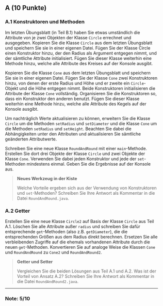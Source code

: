 ## A (10 Punkte)

### A.1 Konstruktoren und Methoden

Im letzten Übungsblatt (in Teil B.1) haben Sie etwas umständlich die Attribute von je zwei Objekten der Klasse `Circle` errechnet und ausgegeben.
Kopieren Sie die Klasse `Circle` aus dem letzten Übungsblatt und speichern Sie sie in einer eigenen Datei.
Fügen Sie der Klasse Circle einen Konstruktor hinzu, der den Radius als Argument entgegen nimmt, und der sämtliche Attribute initialisiert.
Fügen Sie dieser Klasse weiterhin eine Methode hinzu, welche alle Attribute des Kreises auf der Konsole ausgibt.

Kopieren Sie die Klasse `Cone` aus dem letzten Übungsblatt und speichern Sie sie in einer eigenen Datei.
Fügen Sie der Klasse `Cone` zwei Konstruktoren hinzu, von denen der erste Radius und Höhe und er zweite ein `Circle`-Objekt und die Höhe entgegen nimmt.
Beide Konstruktoren initialisieren die Attribute der Klasse `Cone` vollständig.
Organisieren Sie die Konstruktoren so, dass ein Konstruktor den anderen benutzt.
Fügen Sie dieser Klasse weiterhin eine Methode hinzu, welche alle Attribute des Kegels auf der Konsole ausgibt.

Um nachträglich Werte aktualisieren zu können, erweitern Sie die Klasse `Circle` um die Methoden `setRadius` und `setDiameter` und die Klasse `Cone` um die Methoden `setRadius` und `setHeight`.
Beachten Sie dabei die Abhängigkeiten unter den Attributen und aktualisieren Sie sämtliche geänderten Attributwerte.

Schreiben Sie eine neue Klasse `RoundAndRound` mit einer `main`-Methode. Erstellen Sie dort drei Objekte der Klasse `Circle` und zwei Objekte der Klasse `Cone`.
Verwenden Sie dabei jeden Konstruktor und jede der `set`-Methoden mindestens einmal.
Geben Sie die Ergebnisse auf der Konsole aus.

> **Neues Werkzeug in der Kiste**
> 
> Welche Vorteile ergeben sich aus der Verwendung von Konstruktoren und `set`-Methoden? Schreiben Sie Ihre Antwort als Kommentar in die Datei `RoundAndRound.java`.

### A.2 Getter

Erstellen Sie eine neue Klasse `Circle2` auf Basis der Klasse `Circle` aus Teil A.1.
Löschen Sie alle Attribute außer `radius` und schreiben Sie dafür entsprechende `get`-Methoden (also z.B. `getDiameter`), die die entsprechenden Größen aus dem Radius direkt berechnen.
Ersetzen Sie alle verbleibenden Zugriffe auf die ehemals vorhandenen Attribute durch die neuen `get`-Methoden.
Konvertieren Sie auf analoge Weise die Klassen `Cone` und `RoundAndRound` zu `Cone2` und `RoundAndRound2`.

> **Getter und Setter**
>
> Vergleichen Sie die beiden Lösungen aus Teil A.1 und A.2. Was ist der Vorteil von Ansatz A.2? Schreiben Sie Ihre Antwort als Kommentar in die Datei `RoundAndRound2.java`.

------

### Note: 5/10